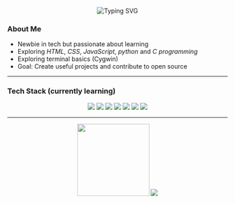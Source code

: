 <p align="center">
  <img src="https://readme-typing-svg.herokuapp.com?size=24&color=A020F0&center=true&vCenter=true&width=500&lines=Web+Dev+and+CyberSec+Enthusiast" alt="Typing SVG">



### About Me
-  Newbie in tech but passionate about learning   
-  Exploring *HTML*, *CSS*, *JavaScript*, *python* and *C programming*  
-  Exploring terminal basics (Cygwin)  
-  Goal: Create useful projects and contribute to open source  

---

### Tech Stack (currently learning)
<p align="center">
  <img src="https://img.shields.io/badge/HTML5-E34F26?logo=html5&logoColor=white">
  <img src="https://img.shields.io/badge/CSS3-639?logo=css&logoColor=fff">
  <img src="https://img.shields.io/badge/JavaScript-F7DF1E?logo=javascript&logoColor=black">
  <img src="https://img.shields.io/badge/Python-3776AB?logo=python&logoColor=fff">
  <img src="https://img.shields.io/badge/C-A8B9CC?logo=c&logoColor=black">
  <img src="https://img.shields.io/badge/Cygwin-000000?logo=gnu-bash&logoColor=white">
  <img src="https://img.shields.io/badge/Vim-019733?logo=vim&logoColor=white">
</p>

---

<p align="center">
  <img src="https://github-readme-streak-stats.herokuapp.com/?user=onePCode&theme=vision-friendly-dark" height="165">
  <img src="https://github-readme-stats.vercel.app/api/top-langs/?username=onePCode&theme=vision-friendly-dark&hide_border=true&include_all_commits=false&count_private=true&layout=compact">
</p>




